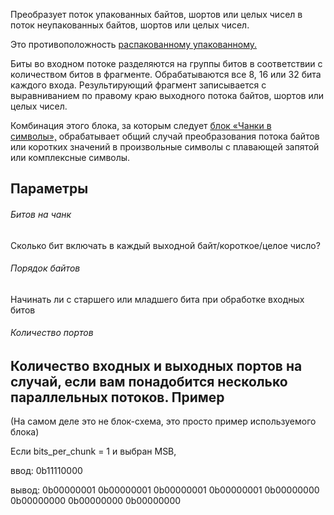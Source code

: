 Преобразует поток упакованных байтов, шортов или целых чисел в поток неупакованных байтов, шортов или целых чисел.

Это противоположность [распакованному упакованному.](https://wiki.gnuradio.org/index.php?title=Unpacked_to_Packed "Распаковано в упаковано")

Биты во входном потоке разделяются на группы битов в соответствии с количеством битов в фрагменте. Обрабатываются все 8, 16 или 32 бита каждого входа. Результирующий фрагмент записывается с выравниванием по правому краю выходного потока байтов, шортов или целых чисел.

Комбинация этого блока, за которым следует [блок «Чанки в символы»,](https://wiki.gnuradio.org/index.php?title=Chunks_to_Symbols "Чанки в символы") обрабатывает общий случай преобразования потока байтов или коротких значений в произвольные символы с плавающей запятой или комплексные символы.

Параметры
--
###### Битов на чанк

Сколько бит включать в каждый выходной байт/короткое/целое число?

###### Порядок байтов

Начинать ли с старшего или младшего бита при обработке входных битов

###### Количество портов

Количество входных и выходных портов на случай, если вам понадобится несколько параллельных потоков.
Пример 
-- 
(На самом деле это не блок-схема, это просто пример используемого блока)

Если bits_per_chunk = 1 и выбран MSB,

ввод: 0b11110000

вывод: 0b00000001 0b00000001 0b00000001 0b00000001 0b00000000 0b00000000 0b00000000 0b00000000